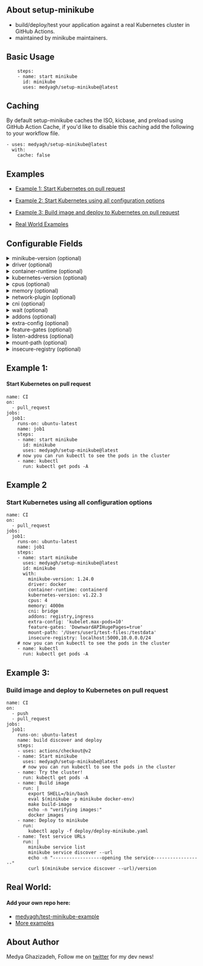 
## About setup-minikube
- build/deploy/test your application against a real Kubernetes cluster in GitHub Actions.
- maintained by minikube maintainers.

## Basic Usage
```
    steps:
    - name: start minikube
      id: minikube
      uses: medyagh/setup-minikube@latest

```

## Caching

By default setup-minikube caches the ISO, kicbase, and preload using GitHub Action Cache, if you'd like to disable this caching add the following to your workflow file.
```
- uses: medyagh/setup-minikube@latest
  with:
    cache: false
```

## Examples
- [Example 1: Start Kubernetes on pull request](https://github.com/medyagh/setup-minikube#example-1)

- [Example 2: Start Kubernetes using all configuration options](https://github.com/medyagh/setup-minikube#example-2)

- [Example 3: Build image and deploy to Kubernetes on pull request](https://github.com/medyagh/setup-minikube#example-3)
- [Real World Examples](https://github.com/medyagh/setup-minikube#Real-World)



## Configurable Fields

<details>
  <summary>minikube-version (optional)</summary>
  <pre>
    - default: latest
    - options:
      - version in format of 'X.X.X'
      - 'latest' for the latest stable release
      - 'HEAD' for the latest development build
    - example: 1.24.0
  </pre>
</details>

<details>
  <summary>driver (optional)</summary>
  <pre>
    - default: '' (minikube will auto-select)
    - options:
      - docker
      - none (baremetal)
      - virtualbox (available on macOS free agents)
      - also possible if installed on self-hosted agent: podman, parallels, vmwarefusion, hyperkit, vmware, ssh
  </pre>
</details>

<details>
  <summary>container-runtime (optional)</summary>
  <pre>
    - default: docker
    - options:
      - docker
      - containerd
      - cri-o
  </pre>
</details>

<details>
  <summary>kubernetes-version (optional)</summary>
  <pre>
    - default: stable
    - options:
      - 'stable' for the latest stable Kubernetes version
      - 'latest' for the Newest Kubernetes version
      - 'vX.X.X'
    - example: v1.23.1
  </pre>
</details>

<details>
  <summary>cpus (optional)</summary>
  <pre>
    - default: '' (minikube will auto-set)
    - options:
      - '<number>'
      - 'max' to use the maximum available CPUs
    - example: 4
  </pre>
</details>

<details>
  <summary>memory (optional)</summary>
  <pre>
    - default: '' (minikube will auto-set)
    - options:
      - '<number><unit>' where unit = b, k, m or g
      - 'max' to use the maximum available memory
    - example: 4000m
  </pre>
</details>

<details>
  <summary>network-plugin (optional)</summary>
  <pre>
    - default: auto
    - options:
      - cni
  </pre>
</details>

<details>
  <summary>cni (optional)</summary>
  <pre>
    - default: '' (auto)
    - options:
      - bridge
      - calico
      - cilium
      - flannel
      - kindnet
      - (path to a CNI manifest)
  </pre>
</details>

<details>
  <summary>wait (optional)</summary>
  <pre>
    - default: all
    - options:
      - comma separated list of Kubernetes components (e.g. apiserver,system_pods,default_sa,apps_running,node_ready,kubelet)
      - all
      - none
      - true
      - false
  </pre>
</details>

<details>
  <summary>addons (optional)</summary>
  <pre>
    - default: ''
    - options:
      - ambassador
      - auto-pause
      - csi-hostpath-driver
      - dashboard
      - default-storageclass
      - efk
      - freshpod
      - gcp-auth
      - gvisor
      - headlamp
      - helm-tiller
      - inaccel
      - ingress
      - ingress-dns
      - istio
      - istio-provisioner
      - kong
      - kubevirt
      - logviewer
      - metallb
      - metrics-server
      - nvidia-driver-installer
      - nvidia-gpu-device-plugin
      - olm
      - pod-security-policy
      - portainer
      - registry
      - registry-aliases
      - registry-creds
      - storage-provisioner
      - storage-provisioner-gluster
      - volumesnapshots
      - (minikube addons list)
    - example: ingress,registry
  </pre>
</details>

<details>
  <summary>extra-config (optional)</summary>
  <pre>
    - default: ''
    - value: Any extra config fields (see [docs](https://minikube.sigs.k8s.io/docs/handbook/config/#kubernetes-configuration))
  </pre>
</details>

<details>
  <summary>feature-gates (optional)</summary>
  <pre>
    - default: ''
    - value: Enable feature gates in API service (see [docs](https://minikube.sigs.k8s.io/docs/handbook/config/#enabling-feature-gates))
  </pre>
</details>

<details>
  <summary>listen-address (optional)</summary>
  <pre>
    - default: ''
    - value: IP Address to use to expose ports (docker and podman driver only)
  </pre>
</details>

<details>
  <summary>mount-path (optional)</summary>
  <pre>
    - default: ''
    - value: Mount the source directory from your host into the target directory inside the cluster (format: <source directory>:<target directory>)
  </pre>
</details>

<details>
  <summary>insecure-registry (optional)</summary>
  <pre>
    - default: ''
    - value: Any container registry address which is insecure
    - example: localhost:5000,10.0.0.0/24
  </pre>
</details>

## Example 1: 
#### Start Kubernetes on pull request

```
name: CI
on:
  - pull_request
jobs:
  job1:
    runs-on: ubuntu-latest
    name: job1
    steps:
    - name: start minikube
      id: minikube
      uses: medyagh/setup-minikube@latest
    # now you can run kubectl to see the pods in the cluster
    - name: kubectl
      run: kubectl get pods -A
```

## Example 2
### Start Kubernetes using all configuration options

```
name: CI
on:
  - pull_request
jobs:
  job1:
    runs-on: ubuntu-latest
    name: job1
    steps:
    - name: start minikube
      uses: medyagh/setup-minikube@latest
      id: minikube
      with:
        minikube-version: 1.24.0
        driver: docker
        container-runtime: containerd
        kubernetes-version: v1.22.3
        cpus: 4
        memory: 4000m
        cni: bridge
        addons: registry,ingress
        extra-config: 'kubelet.max-pods=10'
        feature-gates: 'DownwardAPIHugePages=true'
        mount-path: '/Users/user1/test-files:/testdata'
        insecure-registry: localhost:5000,10.0.0.0/24
    # now you can run kubectl to see the pods in the cluster
    - name: kubectl
      run: kubectl get pods -A
```

## Example 3:
### Build image and deploy to Kubernetes on pull request
```
name: CI
on:
  - push
  - pull_request
jobs:
  job1:
    runs-on: ubuntu-latest
    name: build discover and deploy
    steps:
    - uses: actions/checkout@v2
    - name: Start minikube
      uses: medyagh/setup-minikube@latest
      # now you can run kubectl to see the pods in the cluster
    - name: Try the cluster!
      run: kubectl get pods -A
    - name: Build image
      run: |
        export SHELL=/bin/bash
        eval $(minikube -p minikube docker-env)
        make build-image
        echo -n "verifying images:"
        docker images
    - name: Deploy to minikube
      run:
        kubectl apply -f deploy/deploy-minikube.yaml
    - name: Test service URLs
      run: |
        minikube service list
        minikube service discover --url
        echo -n "------------------opening the service------------------"
        curl $(minikube service discover --url)/version
```
## Real World: 
#### Add your own repo here:
- [medyagh/test-minikube-example](https://github.com/medyagh/test-minikube-example)
- [More examples](https://github.com/medyagh/setup-minikube/tree/master/examples)

## About Author

Medya Ghazizadeh, Follow me on [twitter](https://twitter.com/medya_dev) for my dev news!
